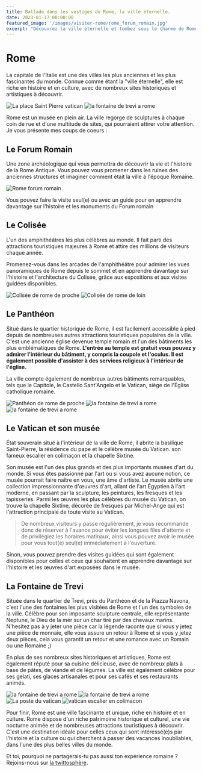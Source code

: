 ```yaml
---
title: Ballade dans les vestiges de Rome, la ville éternelle.
date: 2023-01-17 00:00:00
featured_image: '/images/visiter-rome/rome_forum_romain.jpg'
excerpt: "Découvrez la ville éternelle et tombez sous le charme de Rome, cette ville mythique qui allie histoire, culture, art et gastronomie à la perfection."
---
```


<!-- ![](/images/where-to-go-2023/francesca-tirico-9G9vxsMzi18-unsplash.jpg) -->

# Rome 
La capitale de l'Italie est une des villes les plus anciennes et les plus fascinantes du monde. Connue comme étant la "ville éternelle", elle est riche en histoire et en culture, avec de nombreux sites historiques et artistiques à découvrir.

<div class="gallery" data-columns="2">
    <img src="/images/visiter-rome/La-place-Saint-Pierre.jpg" alt="La place Saint Pierre vatican">
    <img src="/images/visiter-rome/la-fontaine-de-trevi-a-rome.jpg" alt="la fontaine de trevi a rome">
</div>

Rome est un musée en plein air. La ville regorge de sculptures à chaque coin de rue et d'une multitude de sites, qui pourraient attirer votre attention. Je vous présente mes coups de coeurs :

## Le Forum Romain
Une zone archéologique qui vous permettra de découvrir la vie et l'histoire de la Rome Antique. Vous pouvez vous promener dans les ruines des anciennes structures et imaginer comment était la ville à l'époque Romaine. 

<div class="gallery" data-columns="1">
    <img src="/images/visiter-rome/rome_forum_romain.jpg" alt="Rome forum romain">
</div>

Vous pouvez faire la visite seul(e) ou avec un guide pour en apprendre davantage sur l'histoire et les monuments du Forum romain

<div data-gyg-href="https://widget.getyourguide.com/default/city.frame" data-gyg-location-id="2618" data-gyg-locale-code="fr-FR" data-gyg-widget="city" data-gyg-partner-id="BC8WQC0" data-gyg-placement="content-middle" data-gyg-cmp="rome_post_roman_forum"></div>

## Le Colisée
L'un des amphithéâtres les plus célèbres au monde. Il fait parti des attractions touristiques majeures à Rome et attire des millions de visiteurs chaque année.

<div data-gyg-href="https://widget.getyourguide.com/default/city.frame" data-gyg-location-id="2619" data-gyg-locale-code="fr-FR" data-gyg-widget="city" data-gyg-partner-id="BC8WQC0" data-gyg-placement="content-middle" data-gyg-cmp="rome_post_coliseum"></div>

Promenez-vous dans les arcades de l'amphithéâtre pour admirer les vues panoramiques de Rome depuis le sommet et en apprendre davantage sur l'histoire et l'architecture du Colisée, grâce aux expositions et aux visites guidées disponibles.

<div class="gallery" data-columns="2">
    <img src="/images/visiter-rome/colisee-de-rome-proche.jpg" alt="Colisée de rome de proche">
    <img src="/images/visiter-rome/colisee-de-rome-loin.jpg" alt="Colisée de rome de loin">
</div>

## Le Panthéon
Situé dans le quartier historique de Rome, il est facilement accessible à pied depuis de nombreuses autres attractions touristiques populaires de la ville. C'est une ancienne église devenue temple romain et l'un des bâtiments les plus emblématiques de Rome. **L'entrée au temple est gratuit vous pouvez y admirer l'intérieur du bâtiment, y compris la coupole et l'oculus. Il est également possible d'assister à des services religieux à l'intérieur de l'église.**

La ville compte également de nombreux autres bâtiments remarquables, tels que le Capitole, le Castello Sant'Angelo et le Vatican, siège de l'Église catholique romaine.

<div class="gallery" data-columns="3">
	<img src="/images/visiter-rome/pantheon-de-rome.jpg" alt="Panthéon de rome de proche">
    <img src="/images/visiter-rome/voiture-nuit-rome.jpg" alt="la fontaine de trevi a rome">
    <img src="/images/visiter-rome/monument-victor-emmanuel-deux-loin.jpg" alt="la fontaine de trevi a rome">
</div>

## Le Vatican et son musée
État souverain situé à l'intérieur de la ville de Rome, il abrite la basilique Saint-Pierre, la résidence du pape et le célèbre musée du Vatican. son fameux escalier en colimaçon et la chapelle Sixtine.

Son musée est l'un des plus grands et des plus importants musées d'art du monde. Si vous êtes passionné par l'art ou si vous avez aucune notion, ce musée pourrait faire naître en vous, une âme d'artiste. Le musée abrite une collection impressionnante d'œuvres d'art, allant de l'art Égyptien à l'art moderne, en passant par la sculpture, les peintures, les fresques et les tapisseries. Parmi les œuvres les plus célèbres du musée du Vatican, on trouve la chapelle Sixtine, décorée de fresques par Michel-Ange qui est l'attraction principale de toute visite au Vatican. 

> De nombreux visiteurs y passe régulièrement, je vous recommande donc de réserver à l'avance pour éviter les longues files d'attente et de privilégiez les horaires matinaux, ainsi vous pouvez avoir le musée pour vous tout(e) seul(e) immédiatement à l'ouverture.

<div data-gyg-href="https://widget.getyourguide.com/default/city.frame" data-gyg-location-id="524" data-gyg-locale-code="fr-FR" data-gyg-widget="city" data-gyg-partner-id="BC8WQC0" data-gyg-placement="content-middle" data-gyg-cmp="rome_post_vatican"></div>

Sinon, vous pouvez prendre des visites guidées qui sont également disponibles pour celles et ceux qui souhaitent en apprendre davantage sur l'histoire et les œuvres d'art exposées dans le musée.

## La Fontaine de Trevi
Située dans le quartier de Trevi, près du Panthéon et de la Piazza Navona, c'est l'une des fontaines les plus visitées de Rome et l'un des symboles de la ville. Célèbre pour son imposante sculpture centrale, elle représentante Neptune, le Dieu de la mer sur un char tiré par des chevaux marins. N'hesitez pas à y jeter une pièce car la légende raconte que si vous y jetez une pièce de monnaie, elle vous assure un retour à Rome et si vous y jetez deux pièces, cela vous garantit un retour et une romance avec un Romain ou une Romaine ;) 

En plus de ses nombreux sites historiques et artistiques, Rome est également réputé pour sa cuisine délicieuse, avec de nombreux plats à base de pâtes, de viande et de légumes. La ville est également célèbre pour ses gelati, ses glaces artisanales et pour ses cafés et ses restaurants animés.

<div class="gallery" data-columns="4">
    <img src="/images/visiter-rome/monument-victor-emmanuel-deux-proche.jpg" alt="la fontaine de trevi a rome">
    <img src="/images/visiter-rome/homme-accordeon.jpg" alt="la fontaine de trevi a rome">
    <img src="/images/visiter-rome/vatican-poste.jpg" alt="La poste du vatican">
    <img src="/images/visiter-rome/vatican-colimacon.jpg" alt="vatican escalier en colimacon">
</div>

Pour finir, Rome est une ville fascinante et unique, riche en histoire et en culture. Rome dispose d'un riche patrimoine historique et culturel, une vie nocturne animée et de nombreuses attractions touristiques à découvrir. C'est une destination idéale pour celles ceux qui sont intéressé(e)s par l'histoire et la culture ou qui cherchent à passer des vacances inoubliables, dans l'une des plus belles villes du monde.

Et toi, pourquoi ne partagerais-tu pas aussi ton expérience romaine ? Rejoins-nous sur [la twittosphère](https://mobile.twitter.com/search?q=journaldunvoyageur.fr). 
